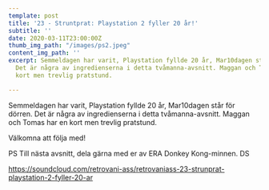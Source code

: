 ```yaml
---
template: post
title: '23 - Struntprat: Playstation 2 fyller 20 år!'
subtitle: ''
date: 2020-03-11T23:00:00Z
thumb_img_path: "/images/ps2.jpeg"
content_img_path: ''
excerpt: Semmeldagen har varit, Playstation fyllde 20 år, Mar10dagen står för dörren.
  Det är några av ingredienserna i detta tvåmanna-avsnitt. Maggan och Tomas har en
  kort men trevlig pratstund.

---
```

Semmeldagen har varit, Playstation fyllde 20 år, Mar10dagen står för dörren. Det är några av ingredienserna i detta tvåmanna-avsnitt. Maggan och Tomas har en kort men trevlig pratstund.

Välkomna att följa med!

PS Till nästa avsnitt, dela gärna med er av ERA Donkey Kong-minnen. DS

https://soundcloud.com/retrovani-ass/retrovaniass-23-strunprat-playstation-2-fyller-20-ar
